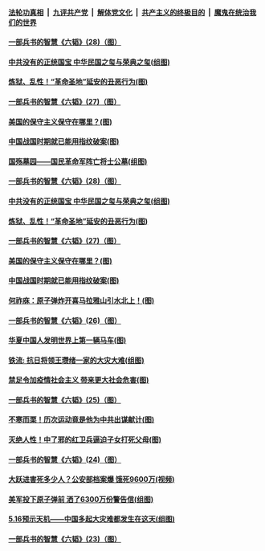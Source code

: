 

####  [法轮功真相](../../../../basic/blob/master/README.md?t=05220332) &nbsp;|&nbsp; [九评共产党](../../../../9ping.md/blob/master/README.md?t=05220332) &nbsp;|&nbsp; [解体党文化](../../../../jtdwh.md/blob/master/README.md?t=05220332)  &nbsp;|&nbsp; [共产主义的终极目的](../../../../gczydzjmd.md/blob/master/README.md?t=05220332) &nbsp;|&nbsp; [魔鬼在统治我们的世界](../../../../mgztzwmdsj.md/blob/master/README.md?t=05220332) 

#### [一部兵书的智慧《六韬》(28)（图）](../pages/p6/931050.md?t=05220332) 

#### [中共没有的正统国宝 中华民国之玺与荣典之玺(组图)](../pages/p6/933844.md?t=05220332) 

#### [炼狱、乱性！“革命圣地”延安的丑恶行为(图)](../pages/p6/932506.md?t=05220332) 

#### [一部兵书的智慧《六韬》(27)（图）](../pages/p6/931049.md?t=05220332) 

#### [美国的保守主义保守在哪里？(图)](../pages/p6/933575.md?t=05220332) 

#### [中国战国时期就已能用指纹破案(图)](../pages/p6/933152.md?t=05220332) 

#### [国殇墓园——国民革命军阵亡将士公墓(组图)](../pages/p6/933468.md?t=05220332) 

#### [一部兵书的智慧《六韬》(28)（图）](../pages/p6/931050.md?t=05220332) 

#### [中共没有的正统国宝 中华民国之玺与荣典之玺(组图)](../pages/p6/933844.md?t=05220332) 

#### [炼狱、乱性！“革命圣地”延安的丑恶行为(图)](../pages/p6/932506.md?t=05220332) 

#### [一部兵书的智慧《六韬》(27)（图）](../pages/p6/931049.md?t=05220332) 

#### [美国的保守主义保守在哪里？(图)](../pages/p6/933575.md?t=05220332) 

#### [中国战国时期就已能用指纹破案(图)](../pages/p6/933152.md?t=05220332) 

#### [何祚庥：原子弹炸开喜马拉雅山引水北上！(图)](../pages/p6/932509.md?t=05220332) 

#### [一部兵书的智慧《六韬》(26)（图）](../pages/p6/931048.md?t=05220332) 

#### [华夏中国人发明世界上第一辆马车(图)](../pages/p6/933466.md?t=05220332) 

#### [铁流: 抗日将领王瓒绪一家的大灾大难(组图)](../pages/p6/933251.md?t=05220332) 

#### [禁足令加疫情社会主义 带来更大社会危害(图)](../pages/p6/933613.md?t=05220332) 

#### [一部兵书的智慧《六韬》(25)（图）](../pages/p6/931047.md?t=05220332) 

#### [不寒而栗！历次运动竟是他为中共出谋献计(图)](../pages/p6/932497.md?t=05220332) 

#### [灭绝人性！中了邪的红卫兵逼迫子女打死父母(图)](../pages/p6/933151.md?t=05220332) 

#### [一部兵书的智慧《六韬》(24)（图）](../pages/p6/931045.md?t=05220332) 

#### [大跃进害死多少人？公安部档案爆 饿死9600万(视频)](../pages/p6/933441.md?t=05220332) 

#### [美军投下原子弹前 洒了6300万份警告信(组图)](../pages/p6/933194.md?t=05220332) 

#### [5.16预示天机——中国多起大灾难都发生在这天(组图)](../pages/p6/932096.md?t=05220332) 

#### [一部兵书的智慧《六韬》(23)（图）](../pages/p6/931042.md?t=05220332) 


